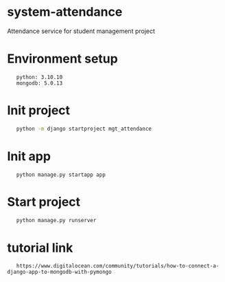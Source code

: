 # system-attendance
Attendance service for student management project

# Environment setup
```
   python: 3.10.10
   mongodb: 5.0.13
```

# Init project
```bash
   python -m django startproject mgt_attendance
```

# Init app
```
   python manage.py startapp app
```

# Start project

```bash
   python manage.py runserver
```

# tutorial link
```
   https://www.digitalocean.com/community/tutorials/how-to-connect-a-django-app-to-mongodb-with-pymongo
```